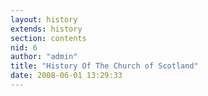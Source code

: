 ```yaml
---
layout: history
extends: history
section: contents
nid: 6
author: "admin"
title: "History Of The Church of Scotland"
date: 2008-06-01 13:29:33
---
```


